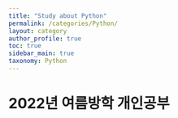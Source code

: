 ```yaml
---
title: "Study about Python"
permalink: /categories/Python/
layout: category
author_profile: true
toc: true
sidebar_main: true
taxonomy: Python
---
```


# 2022년 여름방학 개인공부
